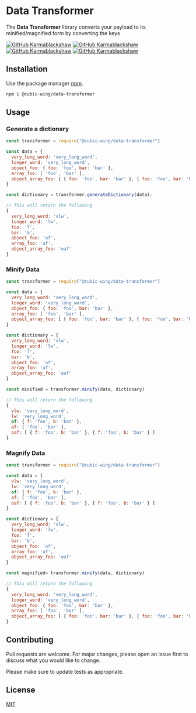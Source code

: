 # Data Transformer

The **Data Transformer** library converts your payload to its minified/magnified form by converting the keys

[![GitHub Karmablackshaw](https://badges.pufler.dev/visits/karmablackshaw/data-transformer)](https://github.com/karmablackshaw) 
[![GitHub Karmablackshaw](https://img.shields.io/github/last-commit/karmablackshaw/data-transformer?label=Last+Commit)](https://github.com/karmablackshaw) 
[![GitHub Karmablackshaw](https://img.shields.io/github/commit-activity/m/karmablackshaw/data-transformer?color=orange&label=Average+Commits)](https://github.com/karmablackshaw) 
[![GitHub Karmablackshaw](https://img.shields.io/github/last-commit/karmablackshaw/data-transformer?label=Last+Commit)](https://github.com/karmablackshaw) 


## Installation

Use the package manager [npm](https://docs.npmjs.com/).

```bash
npm i @cubic-wing/data-transformer
```

## Usage

### Generate a dictionary

```javascript
const transformer = require("@cubic-wing/data-transformer")

const data = {
  very_long_word: 'very_long_word',
  longer_word: 'very_long_word',
  object_foo: { foo: 'foo', bar: 'bar' },
  array_foo: [ 'foo', 'bar' ],
  object_array_foo: [ { foo: 'foo', bar: 'bar' }, { foo: 'foo', bar: 'bar' } ]
}

const dictionary = transformer.generateDictionary(data);

// This will return the following
{
  very_long_word: 'vlw',
  longer_word: 'lw',
  foo: 'f',
  bar: 'b',
  object_foo: 'of',
  array_foo: 'af',
  object_array_foo: 'oaf'
}
```

### Minify Data

```javascript
const transformer = require("@cubic-wing/data-transformer")

const data = {
  very_long_word: 'very_long_word',
  longer_word: 'very_long_word',
  object_foo: { foo: 'foo', bar: 'bar' },
  array_foo: [ 'foo', 'bar' ],
  object_array_foo: [ { foo: 'foo', bar: 'bar' }, { foo: 'foo', bar: 'bar' } ]
}

const dictionary = {
  very_long_word: 'vlw',
  longer_word: 'lw',
  foo: 'f',
  bar: 'b',
  object_foo: 'of',
  array_foo: 'af',
  object_array_foo: 'oaf'
}

const minified = transformer.minify(data, dictionary)

// This will return the following
{
  vlw: 'very_long_word',
  lw: 'very_long_word',
  of: { f: 'foo', b: 'bar' },
  af: [ 'foo', 'bar' ],
  oaf: [ { f: 'foo', b: 'bar' }, { f: 'foo', b: 'bar' } ]
}
```

### Magnify Data

```javascript
const transformer = require("@cubic-wing/data-transformer")

const data = {
  vlw: 'very_long_word',
  lw: 'very_long_word',
  of: { f: 'foo', b: 'bar' },
  af: [ 'foo', 'bar' ],
  oaf: [ { f: 'foo', b: 'bar' }, { f: 'foo', b: 'bar' } ]
}

const dictionary = {
  very_long_word: 'vlw',
  longer_word: 'lw',
  foo: 'f',
  bar: 'b',
  object_foo: 'of',
  array_foo: 'af',
  object_array_foo: 'oaf'
}

const magnified= transformer.minify(data, dictionary)

// This will return the following
{
  very_long_word: 'very_long_word',
  longer_word: 'very_long_word',
  object_foo: { foo: 'foo', bar: 'bar' },
  array_foo: [ 'foo', 'bar' ],
  object_array_foo: [ { foo: 'foo', bar: 'bar' }, { foo: 'foo', bar: 'bar' } ]
}
```

## Contributing

Pull requests are welcome. For major changes, please open an issue first to discuss what you would like to change.

Please make sure to update tests as appropriate.

## License

[MIT](https://choosealicense.com/licenses/mit/)
